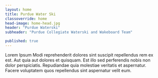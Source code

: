 ```yaml
---
layout: home
title: Purdue Water Ski
classoverride: home
head-image: home-head.jpg
header: "Purdue Waterski"
subheader: "Purdue Collegiate Waterski and Wakeboard Team"

published: true
---
```


Lorem Ipsum Modi reprehenderit dolores sint suscipit repellendus rem ex est. Aut quia aut dolores et quisquam. Est illo sed perferendis nobis non dolor perspiciatis. Repudiandae quia molestiae veritatis et aspernatur. Facere voluptatem quos repellendus sint aspernatur velit eum.
